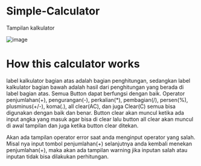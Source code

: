 # Simple-Calculator
Tampilan kalkulator

![image](https://github.com/Mourent/Simple-Calculator/assets/95265197/1a84dcd2-7d17-42c4-8dae-c43365a83be9)

# How this calculator works
label kalkulator bagian atas adalah bagian penghitungan, sedangkan label kalkulator bagian bawah adalah hasil dari penghitungan yang berada di label bagian atas. Semua Button dapat berfungsi dengan baik. Operator penjumlahan(+), pengurangan(-), perkalian(*), pembagian(/), persen(%), plusminus(+/-), koma(.), all clear(AC), dan juga Clear(C) semua bisa digunakan dengan baik dan benar. Button clear akan muncul ketika ada input angka yang masuk agar bisa di clear lalu button all clear akan muncul di awal tampilan dan juga ketika button clear ditekan.

Akan ada tampilan operator error saat anda menginput operator yang salah. Misal nya input tombol penjumlahan(+) selanjutnya anda kembali menekan penjumlahan(+), maka akan ada tampilan warning jika inputan salah atau inputan tidak bisa dilakukan perhitungan.
